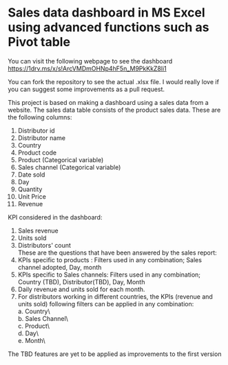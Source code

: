 # Sales data dashboard in MS Excel using advanced functions such as Pivot table 

You can visit the following webpage to see the dashboard https://1drv.ms/x/s!ArcVMDmOHNp4hF5n_M9PkKkZ8li1 

You can fork the repository to see the actual .xlsx file. 
I would really love if you can suggest some improvements as a pull request. 

This project is based on making a dashboard using a sales data from a  website. 
The sales data table consists of the product sales data. These are the following columns: 						
1. Distributor id						
2. Distributor name						
3. Country						
4. Product code						
5. Product (Categorical variable)						
6. Sales channel (Categorical variable)						
7. Date sold						
8. Day						
9. Quantity						
10. Unit Price						
11. Revenue						

KPI considered in the dashboard: 
1. Sales revenue
2. Units sold 
3. Distributors' count													
These are the questions that have been answered by the sales report:													
1. KPIs specific to products : Filters used in any combination; Sales channel adopted, Day, month 													
2. KPIs specific to Sales channels: Filters used in any combination; Country (TBD), Distributor(TBD), Day, Month													
3. Daily revenue and units sold for each month. 													
3. For distributors working in different countries, the KPIs (revenue and units sold) following filters can be applied in any combination:													
     a. Country\													
     b. Sales Channel\												
     c. Product\													
     d. Day\													
     e. Month\
     
 The TBD features are yet to be applied as improvements to the first version
